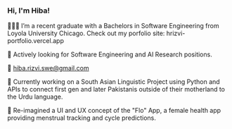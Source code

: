 ### Hi, I'm Hiba! 

👩🏽‍💻 I’m a recent graduate with a Bachelors in Software Engineering from Loyola University Chicago. Check out my porfolio site: hrizvi-portfolio.vercel.app


🔎 Actively looking for Software Engineering and AI Research positions.

📧 hiba.rizvi.swe@gmail.com

👾 Currently working on a South Asian Linguistic Project using Python and APIs to connect first gen and later Pakistanis outside of their motherland to the Urdu language.

📲 Re-imagined a UI and UX concept of the "Flo" App, a female health app providing menstrual tracking and cycle predictions.
